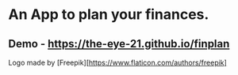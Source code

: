 # An App to plan your finances.

## Demo - <https://the-eye-21.github.io/finplan>



Logo made by [Freepik][https://www.flaticon.com/authors/freepik]
